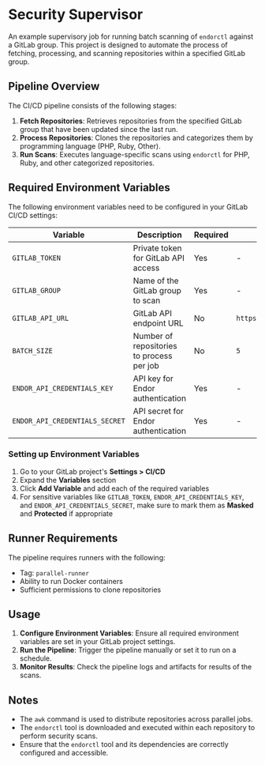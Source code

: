 # Security Supervisor

An example supervisory job for running batch scanning of `endorctl` against a GitLab group. This project is designed to automate the process of fetching, processing, and scanning repositories within a specified GitLab group.

## Pipeline Overview

The CI/CD pipeline consists of the following stages:

1. **Fetch Repositories**: Retrieves repositories from the specified GitLab group that have been updated since the last run.
2. **Process Repositories**: Clones the repositories and categorizes them by programming language (PHP, Ruby, Other).
3. **Run Scans**: Executes language-specific scans using `endorctl` for PHP, Ruby, and other categorized repositories.

## Required Environment Variables

The following environment variables need to be configured in your GitLab CI/CD settings:

| Variable | Description | Required | Default |
|----------|-------------|-----------|---------|
| `GITLAB_TOKEN` | Private token for GitLab API access | Yes | - |
| `GITLAB_GROUP` | Name of the GitLab group to scan | Yes | - |
| `GITLAB_API_URL` | GitLab API endpoint URL | No | `https://gitlab.com/api/v4` |
| `BATCH_SIZE` | Number of repositories to process per job | No | `5` |
| `ENDOR_API_CREDENTIALS_KEY` | API key for Endor authentication | Yes | - |
| `ENDOR_API_CREDENTIALS_SECRET` | API secret for Endor authentication | Yes | - |

### Setting up Environment Variables

1. Go to your GitLab project's **Settings > CI/CD**
2. Expand the **Variables** section
3. Click **Add Variable** and add each of the required variables
4. For sensitive variables like `GITLAB_TOKEN`, `ENDOR_API_CREDENTIALS_KEY`, and `ENDOR_API_CREDENTIALS_SECRET`, make sure to mark them as **Masked** and **Protected** if appropriate

## Runner Requirements

The pipeline requires runners with the following:
- Tag: `parallel-runner`
- Ability to run Docker containers
- Sufficient permissions to clone repositories

## Usage

1. **Configure Environment Variables**: Ensure all required environment variables are set in your GitLab project settings.
2. **Run the Pipeline**: Trigger the pipeline manually or set it to run on a schedule.
3. **Monitor Results**: Check the pipeline logs and artifacts for results of the scans.

## Notes

- The `awk` command is used to distribute repositories across parallel jobs.
- The `endorctl` tool is downloaded and executed within each repository to perform security scans.
- Ensure that the `endorctl` tool and its dependencies are correctly configured and accessible.